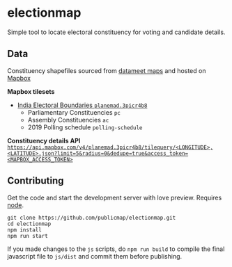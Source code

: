 # electionmap

Simple tool to locate electoral constituency for voting and candidate details.

## Data

Constituency shapefiles sourced from [datameet maps](https://github.com/datameet/maps) and hosted on [Mapbox](https://www.mapbox.com)

**Mapbox tilesets**
- [India Electoral Boundaries `planemad.3picr4b8`](https://studio.mapbox.com/tilesets/planemad.3picr4b8/)
  - Parliamentary Constituencies `pc`
  - Assembly Constituencies `ac`
  - 2019 Polling schedule `polling-schedule`

**Constituency details API**
[`https://api.mapbox.com/v4/planemad.3picr4b8/tilequery/<LONGITUDE>,<LATITUDE>.json?limit=5&radius=0&dedupe=true&access_token=<MAPBOX_ACCESS_TOKEN>`](https://api.mapbox.com/v4/planemad.3picr4b8/tilequery/78.0714,32.2263.json?limit=5&radius=0&dedupe=true&access_token=pk.eyJ1IjoicGxhbmVtYWQiLCJhIjoiY2p1M3JuNnRjMGZ2NzN6bGVqN3Z4bmVtOSJ9.Fx0kmfg-7ll2Oi-7ZVJrfQ)

## Contributing

Get the code and start the development server with love preview. Requires [node](https://nodejs.org/en/download/).
```
git clone https://github.com/publicmap/electionmap.git
cd electionmap
npm install
npm run start
```

If you made changes to the `js` scripts, do `npm run build` to compile the final javascript file to `js/dist` and commit them before publishing.



